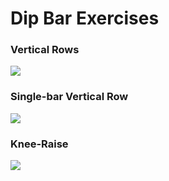 # Dip Bar Exercises

### Vertical Rows

![](https://raw.githubusercontent.com/azer/notebook/master/health/vertical-rows.gif)

### Single-bar Vertical Row

![](https://raw.githubusercontent.com/azer/notebook/master/health/single-bar-vertical-row.gif)

### Knee-Raise

![](https://raw.githubusercontent.com/azer/notebook/master/health/knee-raise.gif)

